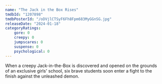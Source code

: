```yaml
---
name: "The Jack in the Box Rises"
tmdbId: "1207898"
tmdbPosterId: "/oDVjlCTSyF6Fh8Fpm683MyGGnSG.jpg"
releaseDate: "2024-01-18"
categoryRatings:
    gore: 0
    creepy: 0
    jumpscares: 0
    suspense: 0
    psychological: 0
---
```

When a creepy Jack-in-the-Box is discovered and opened on the grounds of an exclusive girls' school, six brave students soon enter a fight to the finish against the unleashed demon.
